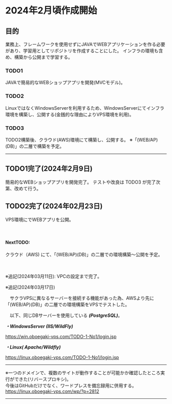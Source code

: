 # 2024年2月頃作成開始

## 目的
業務上、フレームワークを使用せずにJAVAでWEBアプリケーションを作る必要があり、学習用としてリポジトリを作成することにした。
インフラの環境も含め、構築から公開まで学習する。

### TODO1 
JAVAで簡易的なWEBショップアプリを開発(MVCモデル)。

### TODO2
LinuxではなくWindowsServerを利用するため、WindowsServerにてインフラ環境を構築し、公開する(金銭的な理由によりVPS環境を利用)。

### TODO3
TODO2構築後、クラウド(AWS)環境にて構築し、公開する。
※「(WEB/AP)(DB)」の二層で構築を予定。

----------------------------------------------

## TODO1完了(2024年2月9日)
簡易的なWEBショップアプリを開発完了。
テストや改良は TODO3 が完了次第、改めて行う。

## TODO2完了(2024年02月23日) 
VPS環境にでWEBアプリを公開。

　　
　　

#### NextTODO: 
クラウド（AWS) にて、「(WEB/AP)(DB)」の二層での環境構築～公開を予定。  

　

※追記(2024年03月11日): VPCの設定まで完了。　　


  
※追記(2024年03月17日)　　

　サクラVPSに異なるサーバーを接続する機能があった為、AWSより先に「(WEB/AP)(DB)」の二層での環境構築をVPSでテストした。　　
 

　以下、同じDBサーバーを使用している ***(PostgreSQL)***。　　

   

***・WindowsServer (IIS/WildFly)***  
 
https://win.oboegaki-vps.com/TODO-1-No1/login.jsp
     
***・Linux( Apache/Wildfly)***  
  
https://linux.oboegaki-vps.com/TODO-1-No1/login.jsp

___
※一つのドメインで、複数のサイトが動作することが可能かか確認したところ実行ができた(リバースプロキシ)。  
今後はGitHubだけでなく、ワードプレスを備忘録用に併用する。　　
https://linux.oboegaki-vps.com/wp/?p=2812
___
 

